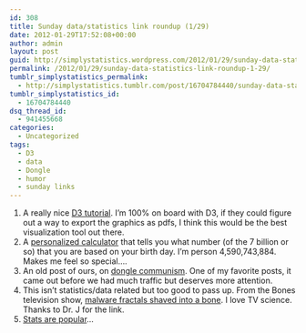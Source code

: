 ```yaml
---
id: 308
title: Sunday data/statistics link roundup (1/29)
date: 2012-01-29T17:52:08+00:00
author: admin
layout: post
guid: http://simplystatistics.wordpress.com/2012/01/29/sunday-data-statistics-link-roundup-1-29
permalink: /2012/01/29/sunday-data-statistics-link-roundup-1-29/
tumblr_simplystatistics_permalink:
  - http://simplystatistics.tumblr.com/post/16704784440/sunday-data-statistics-link-roundup-1-29
tumblr_simplystatistics_id:
  - 16704784440
dsq_thread_id:
  - 941455668
categories:
  - Uncategorized
tags:
  - D3
  - data
  - Dongle
  - humor
  - sunday links
---
```

  1. A really nice <a href="http://alignedleft.com/tutorials/d3/" target="_blank">D3 tutorial</a>. I&#8217;m 100% on board with D3, if they could figure out a way to export the graphics as pdfs, I think this would be the best visualization tool out there.
  2. A <a href="http://populationaction.org/Articles/Whats_Your_Number/" target="_blank">personalized calculator</a> that tells you what number (of the 7 billion or so) that you are based on your birth day. I&#8217;m person 4,590,743,884. Makes me feel so special&#8230;.
  3. An old post of ours, on <a href="http://simplystatistics.tumblr.com/post/10555655037/dongle-communism" target="_blank">dongle communism</a>. One of my favorite posts, it came out before we had much traffic but deserves more attention.
  4. This isn&#8217;t statistics/data related but too good to pass up. From the Bones television show, <a href="http://www.myvidster.com/video/4132893/_A_new_low_for_TV_science_Malware_Fractals_in_Bones_ampbull_videosiftcom" target="_blank">malware fractals shaved into a bone</a>. I love TV science. Thanks to Dr. J for the link.
  5. <a href="http://bits.blogs.nytimes.com/2012/01/26/what-are-the-odds-that-stats-would-get-this-popular/" target="_blank">Stats are popular</a>&#8230;